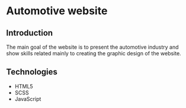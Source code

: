 # Automotive website

## Introduction
The main goal of the website is to present the automotive industry and show skills related mainly to creating the graphic design of the website.

## Technologies 
* HTML5
* SCSS
* JavaScript
